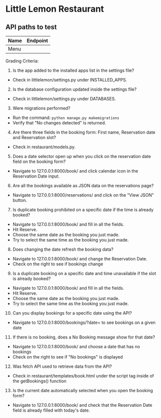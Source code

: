 # Little Lemon Restaurant

## API paths to test

| Name | Endpoint |
|---|---|
| Menu | 


Grading Criteria:
1. Is the app added to the installed apps list in the settings file?
- Check in littlelemon/settings.py under INSTALLED_APPS.

2. Is the database configuration updated inside the settings file?
- Check in littlelemon/settings.py under DATABASES.

3. Were migrations performed?
- Run the command:
`python manage.py makemigrations`
- Verify that "No changes detected" is returned.

4. Are there three fields in the booking form: First name, Reservation date and Reservation slot?
- Check in restaurant/models.py.

5. Does a date selector open up when you click on the reservation date field on the booking form?
- Navigate to 127.0.0.1:8000/book/ and click calendar icon in the Reservation Date input.

6. Are all the bookings available as JSON data on the reservations page?
- Navigate to 127.0.0.1:8000/reservations/ and click on the "View JSON" button.

7. Is duplicate booking prohibited on a specific date if the time is already booked?
- Navigate to 127.0.0.1:8000/book/ and fill in all the fields.
- Hit Reserve.
- Choose the same date as the booking you just made.
- Try to select the same time as the booking you just made.

8. Does changing the date refresh the booking data?
- Navigate to 127.0.0.1:8000/book/ and change the Reservation Date.
- Check on the right to see if bookings change

9. Is a duplicate booking on a specific date and time unavailable if the slot is already booked? 
- Navigate to 127.0.0.1:8000/book/ and fill in all the fields.
- Hit Reserve.
- Choose the same date as the booking you just made.
- Try to select the same time as the booking you just made.

10. Can you display bookings for a specific date using the API?
- Navigate to 127.0.0.1:8000/bookings/?date=<YYYY-MM-DD> to see bookings on a given date

11. If there is no booking, does a No Booking message show for that date?
- Navigate to 127.0.0.1:8000/book/ and choose a date that has no bookings
- Check on the right to see if "No bookings" is displayed

12. Was fetch API used to retrieve data from the API?
- Check in restaurant/templates/book.html under the script tag inside of the getBookings() function

13. Is the current date automatically selected when you open the booking form?
- Navigate to 127.0.0.1:8000/book/ and check that the Reservation Date field is already filled with today's date.
